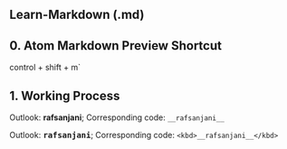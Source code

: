 ## Learn-Markdown (.md)

## 0. Atom Markdown Preview Shortcut
control + shift + m`

## 1. Working Process
Outlook: __rafsanjani__; Corresponding code: `__rafsanjani__`

Outlook: <kbd>__rafsanjani__</kbd>; Corresponding code: `<kbd>__rafsanjani__</kbd>`


